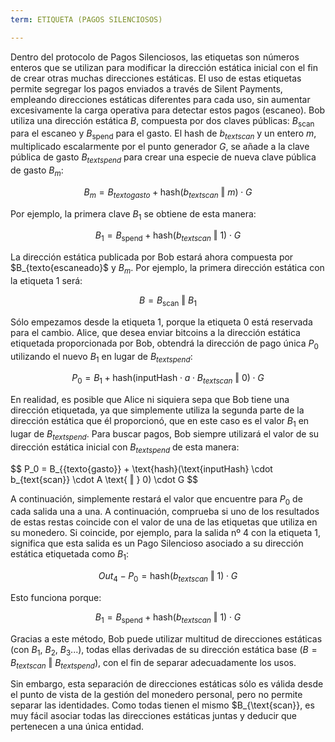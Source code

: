 ```yaml
---
term: ETIQUETA (PAGOS SILENCIOSOS)

---
```

Dentro del protocolo de Pagos Silenciosos, las etiquetas son números enteros que se utilizan para modificar la dirección estática inicial con el fin de crear otras muchas direcciones estáticas. El uso de estas etiquetas permite segregar los pagos enviados a través de Silent Payments, empleando direcciones estáticas diferentes para cada uso, sin aumentar excesivamente la carga operativa para detectar estos pagos (escaneo). Bob utiliza una dirección estática $B$, compuesta por dos claves públicas: $B_{\text{scan}}$ para el escaneo y $B_{\text{spend}}$ para el gasto. El hash de $b_{text{scan}}$ y un entero $m$, multiplicado escalarmente por el punto generador $G$, se añade a la clave pública de gasto $B_{text{spend}}$ para crear una especie de nueva clave pública de gasto $B_m$:

$$ B_m = B_{texto{gasto}} + \text{hash}(b_{text{scan}} \text{ ‖ } m) \cdot G $$

Por ejemplo, la primera clave $B_1$ se obtiene de esta manera:

$$ B_1 = B_{\text{spend}} + \text{hash}(b_{text{scan}} \text{ ‖ } 1) \cdot G $$

La dirección estática publicada por Bob estará ahora compuesta por $B_{texto{escaneado}$ y $B_m$. Por ejemplo, la primera dirección estática con la etiqueta $1$ será:

$$ B = B_{\text{scan}} \text{ ‖ } B_1 $$

Sólo empezamos desde la etiqueta $1$, porque la etiqueta $0$ está reservada para el cambio. Alice, que desea enviar bitcoins a la dirección estática etiquetada proporcionada por Bob, obtendrá la dirección de pago única $P_0$ utilizando el nuevo $B_1$ en lugar de $B_{text{spend}}$:

$$ P_0 = B_1 + \text{hash}(\text{inputHash} \cdot a \cdot B_{text{scan}} \text{ ‖ } 0) \cdot G $$

En realidad, es posible que Alice ni siquiera sepa que Bob tiene una dirección etiquetada, ya que simplemente utiliza la segunda parte de la dirección estática que él proporcionó, que en este caso es el valor $B_1$ en lugar de $B_{text{spend}}$. Para buscar pagos, Bob siempre utilizará el valor de su dirección estática inicial con $B_{text{spend}}$ de esta manera:

$$ P_0 = B_{{texto{gasto}} + \text{hash}(\text{inputHash} \cdot b_{text{scan}} \cdot A \text{ ‖ } 0) \cdot G $$

A continuación, simplemente restará el valor que encuentre para $P_0$ de cada salida una a una. A continuación, comprueba si uno de los resultados de estas restas coincide con el valor de una de las etiquetas que utiliza en su monedero. Si coincide, por ejemplo, para la salida nº 4 con la etiqueta $1$, significa que esta salida es un Pago Silencioso asociado a su dirección estática etiquetada como $B_1$:

$$ Out_4 - P_0 = \text{hash}(b_{text{scan}} \text{ ‖ } 1) \cdot G $$

Esto funciona porque:

$$ B_1 = B_{\text{spend}} + \text{hash}(b_{text{scan}} \text{ ‖ } 1) \cdot G $$

Gracias a este método, Bob puede utilizar multitud de direcciones estáticas (con $B_1$, $B_2$, $B_3$...), todas ellas derivadas de su dirección estática base ($B = B_{text{scan}} \text{ ‖ } B_{text{spend}}$), con el fin de separar adecuadamente los usos.

Sin embargo, esta separación de direcciones estáticas sólo es válida desde el punto de vista de la gestión del monedero personal, pero no permite separar las identidades. Como todas tienen el mismo $B_{\text{scan}}, es muy fácil asociar todas las direcciones estáticas juntas y deducir que pertenecen a una única entidad.